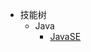 - 技能树
  - Java
    - [JavaSE](java/JavaSE.md)
<!-- - 后台
  - [annotion](back/annotion.md)
  - [Hibernate](back/Hibernate.md)
  - [Java](back/Java.md)
  - [Log4j](back/Log4j.md)
  - [Lombok](back/Lombok.md)
  - [Maven](back/Maven.md)
  - [MyBatis](back/MyBatis.md)
  - [MyBatisPlus](back/MyBatisPlus.md)
  - [PHP](back/PHP.md)
  - [Spring](back/Spring.md)
  - [SpringBoot](back/SpringBoot.md)
  - [SpringMVC](back/SpringMVC.md)
  - [struts2](back/struts2.md)
- 数据库
  - [DB2](db/DB2.md)
  - [MySQL](db/MySQL.md)
  - [Redis](db/Redis.md)
- 前端
  - [Autocomplete](front/Autocomplete.md)
  - [Axios](front/Axios.md)
  - [CSS](front/CSS.md)
  - [EasyUI](front/EasyUI.md)
  - [eCharts](front/eCharts.md)
  - [ElementUI](front/ElementUI.md)
  - [EsLint](front/EsLint.md)
  - [FullCalendar](front/FullCalendar.md)
  - [HTML](front/HTML.md)
  - [JavaScript](front/JavaScript.md)
  - [jQuery](front/jQuery.md)
  - [jTopo](front/jTopo.md)
  - [Nodejs](front/Nodejs.md)
  - [Vue](front/Vue.md)
  - [webpack](front/webpack.md)
- 服务器
  - [Apache](server/Apache.md)
  - [Nginx](server/Nginx.md)
  - [Tomcat](server/Tomcat.md)
- 其他
  - [emmm](other/emmm.md)
  - [Git](other/Git.md)
  - [Github](other/Github.md)
  - [GitLab](other/GitLab.md)
  - [IDEA](other/IDEA.md)
  - [Linux](other/Linux.md)
  - [markdown](other/markdown.md)
  - [MyEclipse](other/MyEclipse.md)
  - [regex](other/regex.md)
  - [SpringToolSuite](other/SpringToolSuite.md)
  - [Typora](other/Typora.md)
  - [VSCode](other/VSCode.md)
  - [website](other/website.md)
  - [Windows](other/Windows.md)
  - [WSL](other/WSL.md)
  - [Vim](other/Vim.md) -->
